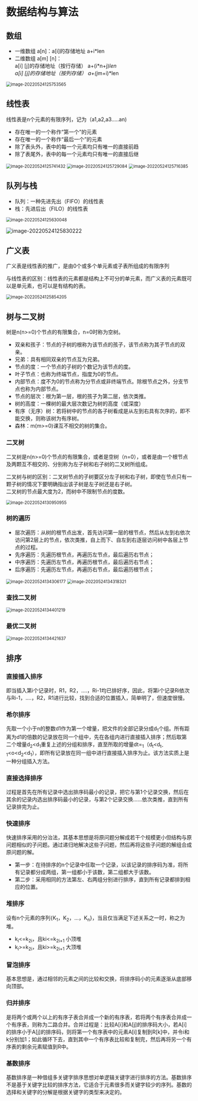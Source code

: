 # 数据结构与算法

 ## 数组

- 一维数组 a[n]：a[i]的存储地址  a+i*len
- 二维数组 a[m] [n]：<br>a[i] [j]的存储地址（按行存储） a+(i*n+j)*len <br>a[i] [j]的存储地址（按列存储） a+(j*m+i)*len

<img src="https://knowledgeimagebed.oss-cn-hangzhou.aliyuncs.com/img/image-20220524125753565.png" alt="image-20220524125753565" style="zoom: 80%;" />

## 线性表

线性表是n个元素的有限序列，记为（a1,a2,a3.....an)

- 存在唯一的一个称作“第一个”的元素
- 存在唯一的一个称作“最后一个”的元素
- 除了表头外，表中的每一个元素均只有唯一的直接前趋
- 除了表尾外，表中的每一个元素均只有唯一的直接后继



<img src="https://knowledgeimagebed.oss-cn-hangzhou.aliyuncs.com/img/image-20220524125741432.png" alt="image-20220524125741432" style="zoom: 80%;" />

<img src="https://knowledgeimagebed.oss-cn-hangzhou.aliyuncs.com/img/image-20220524125729084.png" alt="image-20220524125729084" style="zoom: 80%;" />

<img src="https://knowledgeimagebed.oss-cn-hangzhou.aliyuncs.com/img/image-20220524125716385.png" alt="image-20220524125716385" style="zoom: 80%;" />

## 队列与栈

- 队列：一种先进先出（FIFO）的线性表
- 栈：先进后出（FILO）的线性表

<img src="https://knowledgeimagebed.oss-cn-hangzhou.aliyuncs.com/img/image-20220524125630048.png" alt="image-20220524125630048" style="zoom: 80%;" />

![image-20220524125830222](https://knowledgeimagebed.oss-cn-hangzhou.aliyuncs.com/img/image-20220524125830222.png)

## 广义表

广义表是线性表的推广，是由0个或多个单元素或子表所组成的有限序列

与线性表的区别：线性表的元素都是结构上不可分的单元素，而广义表的元素既可以是单元素，也可以是有结构的表。

<img src="https://knowledgeimagebed.oss-cn-hangzhou.aliyuncs.com/img/image-20220524125854205.png" alt="image-20220524125854205" style="zoom: 80%;" />

## 树与二叉树

树是n(n>=0)个节点的有限集合，n=0时称为空树。

- 双亲和孩子：节点的子树的根称为该节点的孩子，该节点称为其子节点的双亲。
- 兄弟：具有相同双亲的节点互为兄弟。
- 节点的度：一个节点的子树的个数记为该节点的度。
- 叶子节点：也称为终端节点，指度为0的节点。
- 内部节点：度不为0的节点称为分节点或非终端节点。除根节点之外，分支节点也称为内部节点。
- 节点的层次：根为第一层，根的孩子为第二层，依次类推。
- 树的高度：一棵树的最大层次数记为树的高度（或深度）
- 有序（无序）树：若将树中的节点的各子树看成是从左到右具有次序的，即不能交换，则称该树为有序树。
- 森林：m(m>=0)课互不相交的树的集合。

### 二叉树

二叉树是n(n>=0)个节点的有限集合，或者是空树（n=0），或者是由一个根节点及两颗互不相交的、分别称为左子树和右子树的二叉树所组成。

二叉树与树的区别：二叉树节点的子树要区分左子树和右子树，即使在节点只有一颗子树的情况下要明确指出该子树是左子树还是右子树。<br>二叉树的节点最大度为2，而树中不限制节点的度数。

<img src="https://knowledgeimagebed.oss-cn-hangzhou.aliyuncs.com/img/image-20220524130950955.png" alt="image-20220524130950955" style="zoom:80%;" />

### 树的遍历

- 层次遍历：从树的根节点出发，首先访问第一层的根节点，然后从左到右依次访问第2层上的节点，依次类推，自上而下、自左到右逐层访问树中各层上节点的过程。
- 先序遍历：先遍历根节点，再遍历左节点，最后遍历右节点；
- 中序遍历：先遍历左节点，再遍历根节点，最后遍历右节点；
- 后序遍历：先遍历左节点，再遍历右节点，最后遍历根节点；

<img src="https://knowledgeimagebed.oss-cn-hangzhou.aliyuncs.com/img/image-20220524134306177.png" alt="image-20220524134306177" style="zoom:80%;" />

<img src="https://knowledgeimagebed.oss-cn-hangzhou.aliyuncs.com/img/image-20220524134318321.png" alt="image-20220524134318321" style="zoom:80%;" />

### 查找二叉树

<img src="https://knowledgeimagebed.oss-cn-hangzhou.aliyuncs.com/img/image-20220524134401219.png" alt="image-20220524134401219" style="zoom: 80%;" />

### 最优二叉树

<img src="https://knowledgeimagebed.oss-cn-hangzhou.aliyuncs.com/img/image-20220524134421637.png" alt="image-20220524134421637" style="zoom: 80%;" />

## 排序

### 直接插入排序

即当插入第i个记录时，R1，R2，....，Ri-1均已排好序，因此，将第i个记录Ri依次与Ri-1，....，R2，R1进行比较，找到合适的位置插入，简单明了，但速度很慢。

### 希尔排序

先取一个小于n的整数d1作为第一个增量，把文件的全部记录分成d<sub>1</sub>个组。所有距离为d1的倍数的记录放在同一个组中，先在各组内进行直接插入排序；然后取第二个增量d<sub>2</sub><d<sub>1</sub>重复上述的分组和排序，直至所取的增量dt=<sub>1</sub>（d<sub>t</sub><d<sub>t-1</sub><o<d<sub>2</sub><d<sub>1</sub>），即所有记录放在同一组中进行直接插入排序为止。该方法实质上是一种分组插入方法。

### 直接选择排序

过程是首先在所有记录中选出排序码最小的记录，把它与第1个记录交换，然后在其余的记录内选出排序码最小的记录，与第2个记录交换......依次类推，直到所有记录排完为止。

### 快速排序

快速排序采用的分治法，其基本思想是将原问题分解成若干个规模更小但结构与原问题相似的子问题。通过递归地解决这些子问题，然后再将这些子问题的解组合成原问题的解。

- 第一步：在待排序的n个记录中任取一个记录，以该记录的排序码为准，将所有记录都分成两组，第一组都小于该数，第二组都大于该数。
- 第二步：采用相同的方法第左、右两组分别进行排序，直到所有记录都排到相应的位置。

### 堆排序

设有n个元素的序列{K<sub>1</sub>，K<sub>2</sub>，...，K<sub>n</sub>}，当且仅当满足下述关系之一时，称之为堆。

- k<sub>i</sub><=k<sub>2i</sub>，且ki<=k<sub>2i+1</sub>  小顶堆
- k<sub>i</sub>>=k<sub>2i</sub>，且ki>=k<sub>2i+1</sub>  大顶堆

### 冒泡排序

基本思想是，通过相邻的元素之间的比较和交换，将排序码小的元素逐渐从底部移向顶部。

### 归并排序

是将两个或两个以上的有序子表合并成一个新的有序表，若将两个有序表合并成一个有序表，则称为二路合并。合并过程是：比较A[i]和A[j]的排序码大小，若A[i]的排序小于A[j]的排序码，则将第一个有序表中的元素A[i]复制到R[k]中，并令i和k分别加1；如此循环下去，直到其中一个有序表比较和复制完，然后再将另一个有序表的剩余元素赋值到R中。

### 基数排序

基数排序是一种借组多关键字排序思想对单逻辑关键字进行排序的方法。基数排序不是基于关键字比较的排序方法，它适合于元素很多而关键字较少的序列。基数的选择和关键字的分解是根据关键字的类型来决定的。

